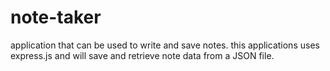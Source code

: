 # note-taker
application that can be used to write and save notes. this applications uses express.js and will save and retrieve note data from a JSON file. 
